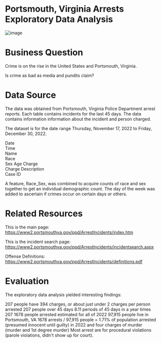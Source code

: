 # Portsmouth, Virginia Arrests Exploratory Data Analysis 

![image](https://user-images.githubusercontent.com/23224784/229182437-4060b05c-c1b0-4c0e-910e-cb4cc06f321c.png)


# Business Question

Crime is on the rise in the United States and Portsmouth, Virginia. 

Is crime as bad as media and pundits claim?




# Data Source 

The data was obtained from Portsmouth, Virginia Police Department arrest reports. Each table contains incidents for the last 45 days. The data
contains information information about the incident and person charged. 

The dataset is for the date range Thursday, November 17, 2022 to Friday, December 30, 2022.

Date	
Time	
Name	
Race	
Sex	
Age	
Charge	
Charge Description	
Case ID	

A feature, Race_Sex, was combined to acquire counts of race and sex together to get an individual demographic 
count. The day of the week was added to ascertain if crimes occur on certain days or others. 

# Related Resources

This is the main page: https://www2.portsmouthva.gov/ppd/ArrestIncidents/index.htm

This is the incident search page: 
https://www2.portsmouthva.gov/ppd/ArrestIncidents/incidentsearch.aspx

Offense Definitions: https://www2.portsmouthva.gov/ppd/ArrestIncidents/definitions.pdf

# Evaluation

The exploratory data analysis yielded interesting findings: 

207 people have 394 charges, or about just under 2 charges per person arrested
207 people over 45 days 
8.11 periods of 45 days in a year times 207
1678 people arrested estimated for all of 2022
97,915 people live in Portsmouth, VA 
1678 arrests / 97,915 people = 1.71% of population arrested (presumed innocent until guilty) in 2022 and four charges of murder (murder and 1st degree murder)
Most arrest are for procedural violations (parole violations, didn't show up for court). 

